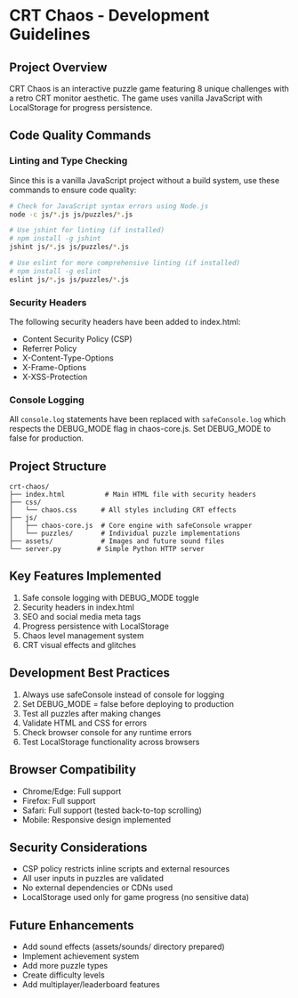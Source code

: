 # CRT Chaos - Development Guidelines

## Project Overview
CRT Chaos is an interactive puzzle game featuring 8 unique challenges with a retro CRT monitor aesthetic. The game uses vanilla JavaScript with LocalStorage for progress persistence.

## Code Quality Commands

### Linting and Type Checking
Since this is a vanilla JavaScript project without a build system, use these commands to ensure code quality:

```bash
# Check for JavaScript syntax errors using Node.js
node -c js/*.js js/puzzles/*.js

# Use jshint for linting (if installed)
# npm install -g jshint
jshint js/*.js js/puzzles/*.js

# Use eslint for more comprehensive linting (if installed)
# npm install -g eslint
eslint js/*.js js/puzzles/*.js
```

### Security Headers
The following security headers have been added to index.html:
- Content Security Policy (CSP)
- Referrer Policy
- X-Content-Type-Options
- X-Frame-Options
- X-XSS-Protection

### Console Logging
All `console.log` statements have been replaced with `safeConsole.log` which respects the DEBUG_MODE flag in chaos-core.js. Set DEBUG_MODE to false for production.

## Project Structure
```
crt-chaos/
├── index.html          # Main HTML file with security headers
├── css/
│   └── chaos.css      # All styles including CRT effects
├── js/
│   ├── chaos-core.js  # Core engine with safeConsole wrapper
│   └── puzzles/       # Individual puzzle implementations
├── assets/            # Images and future sound files
└── server.py         # Simple Python HTTP server
```

## Key Features Implemented
1. Safe console logging with DEBUG_MODE toggle
2. Security headers in index.html
3. SEO and social media meta tags
4. Progress persistence with LocalStorage
5. Chaos level management system
6. CRT visual effects and glitches

## Development Best Practices
1. Always use safeConsole instead of console for logging
2. Set DEBUG_MODE = false before deploying to production
3. Test all puzzles after making changes
4. Validate HTML and CSS for errors
5. Check browser console for any runtime errors
6. Test LocalStorage functionality across browsers

## Browser Compatibility
- Chrome/Edge: Full support
- Firefox: Full support
- Safari: Full support (tested back-to-top scrolling)
- Mobile: Responsive design implemented

## Security Considerations
- CSP policy restricts inline scripts and external resources
- All user inputs in puzzles are validated
- No external dependencies or CDNs used
- LocalStorage used only for game progress (no sensitive data)

## Future Enhancements
- Add sound effects (assets/sounds/ directory prepared)
- Implement achievement system
- Add more puzzle types
- Create difficulty levels
- Add multiplayer/leaderboard features